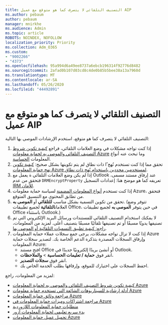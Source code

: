 ```yaml
---
title: التصنيف التلقائي لا يتصرف كما هو متوقع مع عميل AIP
ms.author: pebaum
author: pebaum
manager: mnirkhe
ms.audience: Admin
ms.topic: article
ROBOTS: NOINDEX, NOFOLLOW
localization_priority: Priority
ms.collection: Adm_O365
ms.custom:
- "9002266"
- "4373"
ms.openlocfilehash: 95a994d6a49ee8737a6ebcb196314f92776d8482
ms.sourcegitcommit: 2afad0b107d03cd8c4de0b85b5bee38a13a7960d
ms.translationtype: MT
ms.contentlocale: ar-SA
ms.lasthandoff: 05/26/2020
ms.locfileid: "44492891"
---
```

# <a name="automatic-classification-not-behaving-as-expected-with-the-aip-client"></a>التصنيف التلقائي لا يتصرف كما هو متوقع مع عميل AIP

التصنيف التلقائي لا يتصرف كما هو متوقع، استخدم الإرشادات الموصى بها التالية:

1. إذا كنت تواجه مشكلات في وضع العلامات التلقائي، فراجع [كيفية تكوين شروط التصنيف التلقائي والموصى به لحماية معلومات Azure](https://docs.microsoft.com/azure/information-protection/configure-policy-classification) وما تبحث عنه أنواع المعلومات [الحساسة](https://docs.microsoft.com/office365/securitycompliance/what-the-sensitive-information-types-look-for).
2. تحقق مما إذا كنت تستخدم نُهج ًا ذات نطاق لم يتم تكوينها بشكل صحيح: [كيفية تكوين نهج حماية المعلومات Azure لمستخدمين محددين باستخدام نُهج ذات نطاق](https://docs.microsoft.com/azure/information-protection/configure-policy-scope).
3. إذا لم يكن وضع العلامات التلقائي ة يعمل مع Outlook عند إرفاق مستند مسمى، فتحقق من عدم `DRMEncryptProperty` تعريفه كما هو موضح هنا: إعدادات التسجيل [IRM للأمان](https://docs.microsoft.com/deployoffice/security/protect-sensitive-messages-and-documents-by-using-irm-in-office#office-2016-irm-registry-key-options).
4. إذا كنت تستخدم [أنواع المعلومات المضمنة](https://support.office.com/article/What-the-sensitive-information-types-look-for-fd505979-76be-4d9f-b459-abef3fc9e86b) لسياسة حماية معلومات Azure، فتحقق من تطابق المحتوى مع التنسيق المتوقع.
5. تحقق من تكوين التسمية بشكل مناسب **للتلقائي** أو **الموصى به**. (تتوفر وضع العلامات**التلقائية** لجميع تطبيقات Office، في حين يتوفر **الموصى به** لجميع تطبيقات Office باستثناء Outlook.)
6. لا يمكنك استخدام التصنيف التلقائي للمستندات ورسائل البريد الإلكتروني التي تم تصنيفها يدويًا مسبقًا أو تم تصنيفها تلقائيًا مسبقًا بتصنيف أعلى.  لمزيد من المعلومات، [راجع: كيفية تطبيق التسميات التلقائية أو الموصى بها](https://docs.microsoft.com/azure/information-protection/configure-policy-classification#how-automatic-or-recommended-labels-are-applied).
7. إذا كنت لا تزال تواجه مشكلات، يرجى جمع سجلات عملاء حماية المعلومات Azure وإرفاق السجلات المصدرة بتذكرة الدعم الخاصة بك. لتصدير سجلات حماية المعلومات Azure:
    - افتح مستند Office أو أنشئ بريدًا إلكترونيًا جديدًا في Outlook.
    - انقر فوق **حماية / تعليمات الحساسية**  >  **والملاحظات.**
    - انقر فوق **سجلات التصدير**.
    - احفظ السجلات على اختيارك للموقع، وإرفاقها بطلب الخدمة الخاص بك.

لمزيد من المعلومات، راجع:

- [كيفية تكوين شروط التصنيف التلقائي والموصى به لحماية المعلومات Azure](https://docs.microsoft.com/azure/information-protection/configure-policy-classification)
- [أدلة إرشادية للسيناريوهات الشائعة التي تستخدم حماية معلومات Azure](https://docs.microsoft.com/azure/information-protection/how-to-guides)
- [مراجعة وثائق حماية المعلومات Azure](https://docs.microsoft.com/azure/information-protection/what-is-information-protection)
- [مراجعة اشتراكات وميزات حماية المعلومات في Azure](https://azure.microsoft.com/pricing/details/information-protection)
- [متطلبات حماية المعلومات اللازوردية](https://docs.microsoft.com/azure/information-protection/get-started/requirements)
- [بدء سريع تعليمي لحماية المعلومات أزور](https://docs.microsoft.com/azure/information-protection/get-started/infoprotect-quick-start-tutorial)
- [تحميل عميل حماية المعلومات Azure](https://www.microsoft.com/download/details.aspx?id=53018)
